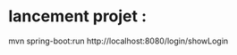 # lancement projet :
mvn spring-boot:run
http://localhost:8080/login/showLogin
<!-- http://localhost:8080/login/checklogin -->